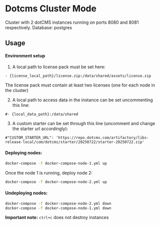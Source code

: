 # Dotcms Cluster Mode

Cluster with 2 dotCMS instances running on ports 8080 and 8081 respectively. Database: postgres

## Usage

#### Environment setup

1. A local path to license pack must be set here:

```
- {license_local_path}/license.zip:/data/shared/assets/license.zip
```

The license pack must contain at least two licenses (one for each node in the cluster)

2. A local path to access data in the instance can be set uncommenting this line:

```
#- {local_data_path}:/data/shared
```

3. A custom starter can be set through this line (uncomment and change the starter url accordingly):

```
#"CUSTOM_STARTER_URL": 'https://repo.dotcms.com/artifactory/libs-release-local/com/dotcms/starter/20250722/starter-20250722.zip'
```

#### Deploying nodes:

```bash
docker-compose -f docker-compose-node-1.yml up

```

Once the node 1 is running, deploy node 2:

```bash
docker-compose -f docker-compose-node-2.yml up

```

#### Undeploying nodes:

```bash
docker-compose -f docker-compose-node-2.yml down
docker-compose -f docker-compose-node-1.yml down
```

**Important note:** `ctrl+c` does not destroy instances
